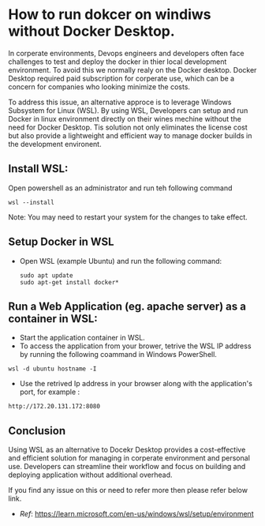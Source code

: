 # How to run dokcer on windiws without Docker Desktop.
In corperate environments, Devops engineers and developers often face challenges to test and deploy the docker in thier local development environment. To avoid this we normally realy on the Docker desktop. Docker Desktop required paid subscription for corperate use, which can be a concern for companies who looking minimize the costs.

To address this issue, an alternative approce is to leverage Windows Subsystem for Linux (WSL). By using WSL, Developers can setup and run Docker in linux environment directly on their wines mechine without the need for Docker Desktop. Tis solution not only eliminates the license cost but also provide a lightweight and efficient way to manage docker builds in the development environent.
## Install WSL:
Open powershell as an administrator and run teh following command
```
wsl --install
```
Note: You may need to restart your system for the changes to take effect.

## Setup Docker in WSL
- Open WSL (example Ubuntu) and run the following command:
  ```
  sudo apt update
  sudo apt-get install docker*
  ```
## Run a Web Application (eg. apache server) as a container in WSL:
- Start the application container in WSL.
- To access the application from your brower, tetrive the WSL IP address by running the following coammand in Windows PowerShell.
```
wsl -d ubuntu hostname -I
```
- Use  the retrived Ip address in your browser along with the application's port, for example :
```
http://172.20.131.172:8080
```
## Conclusion
Using WSL as an alternative to Docekr Desktop provides a cost-effective and efficient solution for managing in corperate environment and personal use. Developers can streamline their workflow and focus on building and deploying application without additional overhead.

If you find any issue on this or need to refer more then please refer below link.
- *Ref*: https://learn.microsoft.com/en-us/windows/wsl/setup/environment


